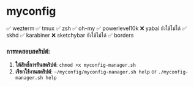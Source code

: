 # myconfig

✅ wezterm
✅ tmux
✅ zsh
✅ oh-my
✅ powerlevel10k
❌ yabai ยังใช้ไม่ได้
✅ skhd
✅ karabiner
❌ sketchybar ยังใช้ไม่ได้
✅ borders

### การทดสอบสคริปต์:

1. **ให้สิทธิ์การรันสคริปต์**: 
	``chmod +x myconfig-manager.sh``
2. **เรียกใช้งานสคริปต์**:
	``~/myconfig/myconfig-manager.sh help``
	or
	``./myconfig-manager.sh help``